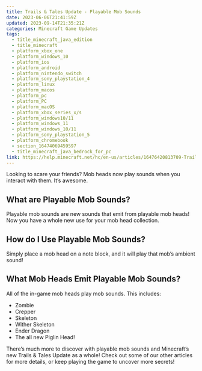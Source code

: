 ```yaml
---
title: Trails & Tales Update - Playable Mob Sounds
date: 2023-06-06T21:41:59Z
updated: 2023-09-14T21:35:21Z
categories: Minecraft Game Updates
tags:
  - title_minecraft_java_edition
  - title_minecraft
  - platform_xbox_one
  - platform_windows_10
  - platform_ios
  - platform_android
  - platform_nintendo_switch
  - platform_sony_playstation_4
  - platform_linux
  - platform_macos
  - platform_pc
  - platform_PC
  - platform_macOS
  - platform_xbox_series_x/s
  - platform_windows10/11
  - platform_windows_11
  - platform_windows_10/11
  - platform_sony_playstation_5
  - platform_chromebook
  - section_16474069459597
  - title_minecraft_java_bedrock_for_pc
link: https://help.minecraft.net/hc/en-us/articles/16476420813709-Trails-Tales-Update-Playable-Mob-Sounds
---
```


Looking to scare your friends? Mob heads now play sounds when you interact with them. It’s awesome.

## What are Playable Mob Sounds?

Playable mob sounds are new sounds that emit from playable mob heads! Now you have a whole new use for your mob head collection.

## How do I Use Playable Mob Sounds?

Simply place a mob head on a note block, and it will play that mob’s ambient sound!

## What Mob Heads Emit Playable Mob Sounds?

All of the in-game mob heads play mob sounds. This includes:

- Zombie
- Crepper
- Skeleton
- Wither Skeleton
- Ender Dragon
- The all new Piglin Head!

There’s much more to discover with playable mob sounds and Minecraft’s new Trails & Tales Update as a whole! Check out some of our other articles for more details, or keep playing the game to uncover more secrets!
